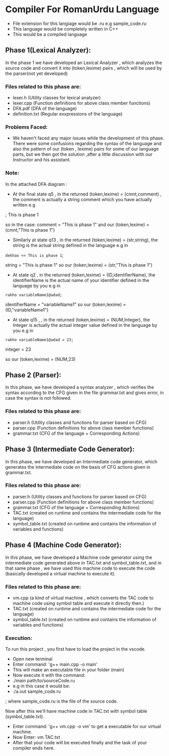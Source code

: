 # Compiler For RomanUrdu Language

* File extension for this langiage would be .ru e.g sample_code.ru
* This language would be completely written in C++
* This would be a compiled language

## Phase 1(Lexical Analyzer):

In the phase 1 we have developed an Lexical Analyzer , which analyzes the source code and convert it into (token,lexime) pairs , which will be used by the parser(not yet developed)

### Files related to this phase are:
- lexer.h     (Utility classes for lexical analyzer)
- lexer.cpp   (Function definitions for above class member functions)
- DFA.pdf      (DFA of the language)
- definition.txt  (Regular exxpressions of the language)

### Problems Faced:
- We haven't faced any major issues while the development of this phase. There were some confusions regarding 
the syntax of the language and also the pattern of our (token , lexime) pairs for some of our language parts,
but we then got the solution ,after a little discussion with our Instructor and his assistant.

### Note:
In the attached DFA diagram :

- At the final state q5 , in the returned (token,lexime) = (cmnt,comment) , the comment is 
actually a string comment which you have actually written e.g 

; This is phase 1

so in the case:  comment = "This is phase 1"
and our (token,lexime) = (cmnt,"This is phase 1")

- Similarly at  state  q13 , in the returned (token,lexime) = (str,string), the string is the actual string
defined in the language e.g in

`dekhao << This is phase 1`;

string = "This is phase 1"
so our (token,lexime) = (str,"This is phase 1")

- At state q2 , in the returned (token,lexime) = (ID,identifierName), the identifierName is the actual name of your identifier
defined in the language by you e.g  in

`rakho variableName1@adad;`

identifierName = "variableName1"
so our (token,lexime) = (ID,"variableName1")

- At state q15 , , in the returned (token,lexime) = (NUM,Integer), the Integer is actually the actual integer value
defined in the language by you e.g  in

`rakho variableName1@adad = 23;`

integer = 23 

so our (token,lexime) = (NUM,23)

## Phase 2 (Parser):
In this phase, we have developed a syntax analyzer , which verifies the syntax according to the CFG given in the file grammar.txt and gives error, in case the syntax is not followed.

### Files related to this phase are:
- parser.h     (Utility classes and functions for parser based on CFG)
- parser.cpp   (Function definitions for above class member functions)
- grammar.txt  (CFG of the language + Corresponding Actions)


## Phase 3 (Intermediate Code Generator):
In this phase, we have developed an Intermediate code generator, which generates the intermediate code on the basis of CFG actions given in grammar.txt.

### Files related to this phase are:
- parser.h   (Utility classes and functions for parser based on CFG)
- parser.cpp   (Function definitions for above class member functions)
- grammar.txt  (CFG of the language + Corresponding Actions)
- TAC.txt (created on runtime and contains the intermediate code for the language)
- symbol_table.txt (created on runtime and contains the information of variables and functions)

## Phase 4 (Machine Code Generator):
In this phase, we have developed a Machine code generator using the intermediate code generated above in TAC.txt and symbol_table.txt, and in that same phase , we have used this machine code to execute the code (basically developed a virtual machine to execute it).

### Files related to this phase are:
- vm.cpp (a kind of virtual machine , which converts the TAC code to machine code using symbol table and execute it directly then.)
- TAC.txt (created on runtime and contains the intermediate code for the language)
- symbol_table.txt (created on runtime and contains the information of variables and functions)

### Execution:

To run this project , you first have to load the project in the vscode.
- Open new terminal
- Enter command: 'g++ main.cpp -o main'
- This will make an executable file in your folder (main)
- Now execute it with the command:
- ./main path/to/sourceCode.ru
- e.g in this case it would be:
- ./a.out sample_code.ru

; where sample_code.ru is the file of the source code.

Now after this we'll have machine code in TAC.txt with symbol table (symbol_table.txt).

- Enter command: 'g++ vm.cpp -o vm' to get a executable for our virtual machine.
- Now Enter: vm TAC.txt
- After that your code will be executed finally and the task of your compiler ends here.